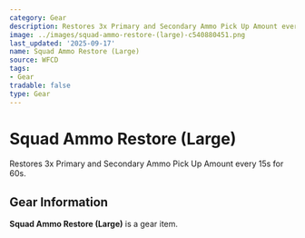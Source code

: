 ```yaml
---
category: Gear
description: Restores 3x Primary and Secondary Ammo Pick Up Amount every 15s for 60s.
image: ../images/squad-ammo-restore-(large)-c540880451.png
last_updated: '2025-09-17'
name: Squad Ammo Restore (Large)
source: WFCD
tags:
- Gear
tradable: false
type: Gear
---
```


# Squad Ammo Restore (Large)

Restores 3x Primary and Secondary Ammo Pick Up Amount every 15s for 60s.

## Gear Information

**Squad Ammo Restore (Large)** is a gear item.

